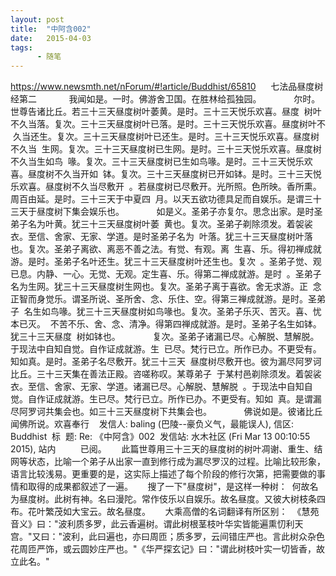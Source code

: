 ```yaml
---
layout: post
title:  "中阿含002"
date:   2015-04-03
tags:
      - 随笔
---
```



https://www.newsmth.net/nForum/#!article/Buddhist/65810
 
 
 七法品昼度树经第二
   
 　　我闻如是。一时。佛游舍卫国。在胜林给孤独园。
   
 　　尔时。世尊告诸比丘。若三十三天昼度树叶萎黄。是时。三十三天悦乐欢喜。昼度
 树叶不久当落。复次。三十三天昼度树叶已落。是时。三十三天悦乐欢喜。昼度树叶不
 久当还生。复次。三十三天昼度树叶已还生。是时。三十三天悦乐欢喜。昼度树不久当
 生网。复次。三十三天昼度树已生网。是时。三十三天悦乐欢喜。昼度树不久当生如鸟
 喙。复次。三十三天昼度树已生如鸟喙。是时。三十三天悦乐欢喜。昼度树不久当开如
 钵。复次。三十三天昼度树已开如钵。是时。三十三天悦乐欢喜。昼度树不久当尽敷开
 。若昼度树已尽敷开。光所照。色所映。香所熏。周百由延。是时。三十三天于中夏四
 月。以天五欲功德具足而自娱乐。是谓三十三天于昼度树下集会娱乐也。
   
 　　如是义。圣弟子亦复尔。思念出家。是时圣弟子名为叶黄。犹三十三天昼度树叶萎
 黄也。复次。圣弟子剃除须发。着袈裟衣。至信、舍家、无家、学道。是时圣弟子名为
 叶落。犹三十三天昼度树叶落也。复次。圣弟子离欲、离恶不善之法。有觉、有观。离
 生喜、乐。得初禅成就游。是时。圣弟子名叶还生。犹三十三天昼度树叶还生也。复次
 。圣弟子觉、观已息。内静、一心。无觉、无观。定生喜、乐。得第二禅成就游。是时
 。圣弟子名为生网。犹三十三天昼度树生网也。复次。圣弟子离于喜欲。舍无求游。正
 念正智而身觉乐。谓圣所说、圣所舍、念、乐住、空。得第三禅成就游。是时。圣弟子
 名生如鸟喙。犹三十三天昼度树如鸟喙也。复次。圣弟子乐灭、苦灭。喜、忧本已灭。
 不苦不乐、舍、念、清净。得第四禅成就游。是时。圣弟子名生如钵。犹三十三天昼度
 树如钵也。
   
 　　复次。圣弟子诸漏已尽。心解脱、慧解脱。于现法中自知自觉。自作证成就游。生
 已尽。梵行已立。所作已办。不更受有。知如真。是时。圣弟子名尽敷开。犹三十三天
 昼度树尽敷开也。彼为漏尽阿罗诃比丘。三十三天集在善法正殿。咨嗟称叹。某尊弟子
 于某村邑剃除须发。着袈裟衣。至信、舍家、无家、学道。诸漏已尽。心解脱、慧解脱
 。于现法中自知自觉。自作证成就游。生已尽。梵行已立。所作已办。不更受有。知如
 真。是谓漏尽阿罗诃共集会也。如三十三天昼度树下共集会也。
   
 　　佛说如是。彼诸比丘闻佛所说。欢喜奉行
 
 发信人: baling (巴陵\--豪负义气，最能误人), 信区: Buddhist
 标  题: Re: 《中阿含》002
 发信站: 水木社区 (Fri Mar 13 00:10:55 2015), 站内
   
   
 已阅。
   
 此篇世尊用三十三天的昼度树的树叶凋谢、重生、结网等状态，比喻一个弟子从出家一直到修行成为漏尽罗汉的过程。比喻比较形象，语言比较浅易。更重要的是，这实际上描述了每个阶段的修行次第，把需要做的事情和取得的成果都叙述了一遍。
   
 搜了一下"昼度树"，是这样一种树：
 何故名为昼度树。此树有神。名曰漫陀。常作伎乐以自娱乐。故名昼度。又彼大树枝条四布。花叶繁茂如大宝云。故名昼度。
   
 大乘高僧的名词翻译有所区别：
 《慧苑音义》曰："波利质多罗，此云香遍树。谓此树根茎枝叶华实皆能遍熏忉利天宫。"又曰："波利，此曰遍也，亦曰周匝；质多罗，云间错庄严也。言此树众杂色花周匝严饰，或云圆妙庄严也。"《华严探玄记》曰："谓此树枝叶实一切皆香，故立此名。"
  

